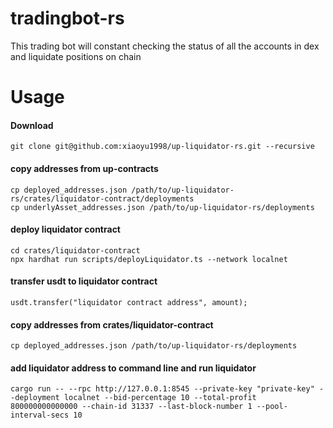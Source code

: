# tradingbot-rs
This trading bot will constant checking the status of all the accounts in dex and liquidate positions on chain

# Usage
#### Download

```shell
git clone git@github.com:xiaoyu1998/up-liquidator-rs.git --recursive
```
#### copy addresses from up-contracts
```
cp deployed_addresses.json /path/to/up-liquidator-rs/crates/liquidator-contract/deployments
cp underlyAsset_addresses.json /path/to/up-liquidator-rs/deployments

```
#### deploy liquidator contract
```shell
cd crates/liquidator-contract
npx hardhat run scripts/deployLiquidator.ts --network localnet
```
#### transfer usdt to liquidator contract
```
usdt.transfer("liquidator contract address", amount);

```
#### copy addresses from crates/liquidator-contract
```
cp deployed_addresses.json /path/to/up-liquidator-rs/deployments

```
#### add liquidator address to command line and run liquidator
```
cargo run -- --rpc http://127.0.0.1:8545 --private-key "private-key" --deployment localnet --bid-percentage 10 --total-profit 800000000000000 --chain-id 31337 --last-block-number 1 --pool-interval-secs 10

```